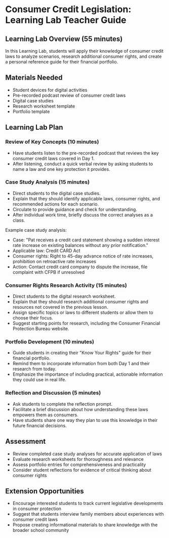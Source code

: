 # Consumer Credit Legislation: Learning Lab Teacher Guide

## Learning Lab Overview (55 minutes)

In this Learning Lab, students will apply their knowledge of consumer credit laws to analyze scenarios, research additional consumer rights, and create a personal reference guide for their financial portfolio.

## Materials Needed

- Student devices for digital activities
- Pre-recorded podcast review of consumer credit laws
- Digital case studies
- Research worksheet template
- Portfolio template

## Learning Lab Plan

### Review of Key Concepts (10 minutes)

- Have students listen to the pre-recorded podcast that reviews the key consumer credit laws covered in Day 1.
- After listening, conduct a quick verbal review by asking students to name a law and one key protection it provides.

### Case Study Analysis (15 minutes)

- Direct students to the digital case studies.
- Explain that they should identify applicable laws, consumer rights, and recommended actions for each scenario.
- Circulate to provide guidance and check for understanding.
- After individual work time, briefly discuss the correct analyses as a class.

Example case study analysis:

- Case: "Pat receives a credit card statement showing a sudden interest rate increase on existing balances without any prior notification."
- Applicable law: Credit CARD Act
- Consumer rights: Right to 45-day advance notice of rate increases, prohibition on retroactive rate increases
- Action: Contact credit card company to dispute the increase, file complaint with CFPB if unresolved

### Consumer Rights Research Activity (15 minutes)

- Direct students to the digital research worksheet.
- Explain that they should research additional consumer rights and resources not covered in the previous lesson.
- Assign specific topics or laws to different students or allow them to choose their focus.
- Suggest starting points for research, including the Consumer Financial Protection Bureau website.

### Portfolio Development (10 minutes)

- Guide students in creating their "Know Your Rights" guide for their financial portfolio.
- Remind them to incorporate information from both Day 1 and their research from today.
- Emphasize the importance of including practical, actionable information they could use in real life.

### Reflection and Discussion (5 minutes)

- Ask students to complete the reflection prompt.
- Facilitate a brief discussion about how understanding these laws empowers them as consumers.
- Have students share one way they plan to use this knowledge in their future financial decisions.

## Assessment

- Review completed case study analyses for accurate application of laws
- Evaluate research worksheets for thoroughness and relevance
- Assess portfolio entries for comprehensiveness and practicality
- Consider student reflections for evidence of critical thinking about consumer rights

## Extension Opportunities

- Encourage interested students to track current legislative developments in consumer protection
- Suggest that students interview family members about experiences with consumer credit laws
- Propose creating informational materials to share knowledge with the broader school community